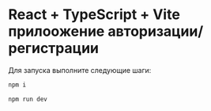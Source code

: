 # React + TypeScript + Vite прилоожение авторизации/регистрации

Для запуска выполните следующие шаги:

```js
npm i
```

```js
npm run dev
```
